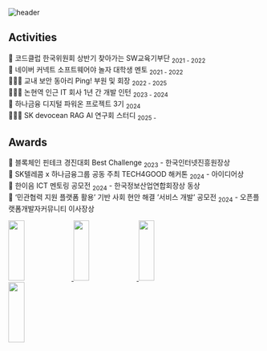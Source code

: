 ![header](https://capsule-render.vercel.app/api?type=venom&height=300&color=gradient&text=Hello%20World&fontColor=black)

## Activities
🤖 코드클럽 한국위원회 상반기 찾아가는 SW교육기부단 <sub>2021 - 2022</sub> <BR>
🤖 네이버 커넥트 소프트웨어야 놀자 대학생 멘토 <sub>2021 - 2022</sub> <BR>
👩🏻‍💻 교내 보안 동아리 Ping! 부원 및 회장 <sub>2022 - 2025</sub> <BR>
👩🏻‍💻 논현역 인근 IT 회사 1년 간 개발 인턴 <sub>2023 - 2024</sub> <BR>
🏦 하나금융 디지털 파워온 프로젝트 3기 <sub>2024</sub> <BR>
👩🏻‍💻 SK devocean RAG AI 연구회 스터디  <sub>2025 -</sub> <BR>

## Awards
🥇 블록체인 핀테크 경진대회 Best Challenge <sub>2023</sub> - 한국인터넷진흥원장상 <BR>
🥇 SK텔레콤 x 하나금융그룹 공동 주최 TECH4GOOD 해커톤 <sub>2024</sub> - 아이디어상 <BR>
🥇 한이음 ICT 멘토링 공모전 <sub>2024</sub> - 한국정보산업연합회장상 동상 <BR>
🥇 ‘민관협력 지원 플랫폼 활용’ 기반 사회 현안 해결 ’서비스 개발’ 공모전 <sub>2024</sub> - 오픈플랫폼개발자커뮤니티 이사장상 <BR>

<a href="https://github.com/devxb/gitanimals">
  <img src="https://render.gitanimals.org/lines/al1kite?pet-id=736144423363855663" width="25%" height="120"/>
  <img src="https://render.gitanimals.org/lines/al1kite?pet-id=742047114313902394" width="25%" height="120"/>
  <img src="https://render.gitanimals.org/lines/al1kite?pet-id=734764365583809429" width="25%" height="120"/>
  <img src="https://render.gitanimals.org/lines/al1kite" width="25%" height="120"/>
  
</a>

  

